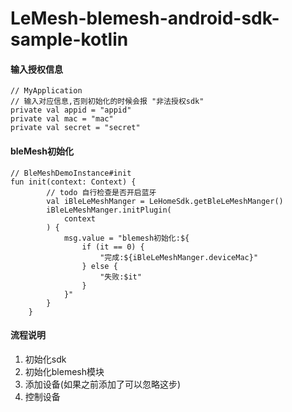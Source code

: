 # LeMesh-blemesh-android-sdk-sample-kotlin

#### 输入授权信息 

```
// MyApplication
// 输入对应信息,否则初始化的时候会报 "非法授权sdk"
private val appid = "appid"
private val mac = "mac"
private val secret = "secret"
```

#### bleMesh初始化

```
// BleMeshDemoInstance#init 
fun init(context: Context) {
        // todo 自行检查是否开启蓝牙
        val iBleLeMeshManger = LeHomeSdk.getBleLeMeshManger()
        iBleLeMeshManger.initPlugin(
            context
        ) {
            msg.value = "blemesh初始化:${
                if (it == 0) {
                    "完成:${iBleLeMeshManger.deviceMac}"
                } else {
                    "失败:$it"
                }
            }"
        }
    }
```

#### 流程说明

1. 初始化sdk
2. 初始化blemesh模块
3. 添加设备(如果之前添加了可以忽略这步)
4. 控制设备

